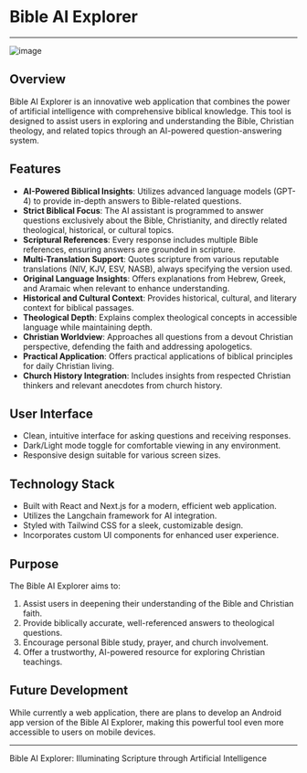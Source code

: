 # Bible AI Explorer
---
![image](https://github.com/user-attachments/assets/dc4669ea-d3fe-40e0-9210-fef9814acad4)


## Overview

Bible AI Explorer is an innovative web application that combines the power of artificial intelligence with comprehensive biblical knowledge. This tool is designed to assist users in exploring and understanding the Bible, Christian theology, and related topics through an AI-powered question-answering system.

## Features

- **AI-Powered Biblical Insights**: Utilizes advanced language models (GPT-4) to provide in-depth answers to Bible-related questions.
- **Strict Biblical Focus**: The AI assistant is programmed to answer questions exclusively about the Bible, Christianity, and directly related theological, historical, or cultural topics.
- **Scriptural References**: Every response includes multiple Bible references, ensuring answers are grounded in scripture.
- **Multi-Translation Support**: Quotes scripture from various reputable translations (NIV, KJV, ESV, NASB), always specifying the version used.
- **Original Language Insights**: Offers explanations from Hebrew, Greek, and Aramaic when relevant to enhance understanding.
- **Historical and Cultural Context**: Provides historical, cultural, and literary context for biblical passages.
- **Theological Depth**: Explains complex theological concepts in accessible language while maintaining depth.
- **Christian Worldview**: Approaches all questions from a devout Christian perspective, defending the faith and addressing apologetics.
- **Practical Application**: Offers practical applications of biblical principles for daily Christian living.
- **Church History Integration**: Includes insights from respected Christian thinkers and relevant anecdotes from church history.

## User Interface

- Clean, intuitive interface for asking questions and receiving responses.
- Dark/Light mode toggle for comfortable viewing in any environment.
- Responsive design suitable for various screen sizes.

## Technology Stack

- Built with React and Next.js for a modern, efficient web application.
- Utilizes the Langchain framework for AI integration.
- Styled with Tailwind CSS for a sleek, customizable design.
- Incorporates custom UI components for enhanced user experience.

## Purpose

The Bible AI Explorer aims to:

1. Assist users in deepening their understanding of the Bible and Christian faith.
2. Provide biblically accurate, well-referenced answers to theological questions.
3. Encourage personal Bible study, prayer, and church involvement.
4. Offer a trustworthy, AI-powered resource for exploring Christian teachings.

## Future Development

While currently a web application, there are plans to develop an Android app version of the Bible AI Explorer, making this powerful tool even more accessible to users on mobile devices.

---

Bible AI Explorer: Illuminating Scripture through Artificial Intelligence
